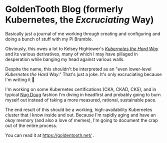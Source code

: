 # GoldenTooth Blog (formerly **Kubernetes, the _Excruciating_ Way**)

Basically just a journal of me working through creating and configuring and doing a bunch of stuff with my Pi Bramble.

Obviously, this owes a lot to Kelsey Hightower's [_Kubernetes the Hard Way_](https://github.com/kelseyhightower/kubernetes-the-hard-way) and its various derivatives, many of which I may have pillaged in desperation while banging my head against various walls.

Despite the name, this shouldn't be interpreted as an "even lower-level _Kubernetes the Hard Way_." That's just a joke. It's only excruciating because I'm writing it 🙂

I'm working on some Kubernetes certifications (CKA, CKAD, CKS), and in typical [Nug Doug](https://github.com/ndouglas/) fashion I'm diving in headfirst and probably going to burn myself out instead of taking a more measured, rational, sustainable pace.

The end result of this should be a working, high-availability Kubernetes cluster that I know inside and out. Because I'm rapidly aging and have an _okay_ memory (and also a love of memes), I'm going to document the crap out of the entire process.

You can read it at https://goldentooth.net/ .
